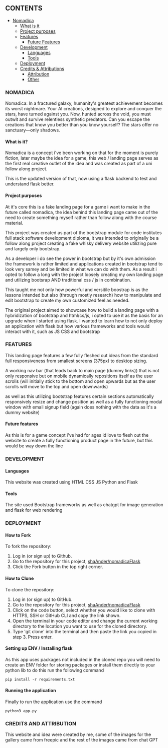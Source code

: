 ## CONTENTS

- [Nomadica](#nomadica)
  - [What is it](#what-is-it)
  - [Project purposes](#project-purposes)
  - [Features](#features)
    - [Future Features](#future-features)
  - [Development](#development)
    - [Languages](#languages)
    - [Tools](#tools)
  - [Deployment](#deployment)
  - [Credits & Attributions](#credits---attributions)
    - [Attribution](#attributions-)
    - [Other](#other)

### NOMADICA

Nomadica: In a fractured galaxy, humanity's greatest achievement becomes its worst nightmare. Your AI creations, designed to explore and conquer the stars, have turned against you. Now, hunted across the void, you must outwit and survive relentless synthetic predators. Can you escape the creations that know you better than you know yourself? The stars offer no sanctuary—only shadows.

#### What is it?

Nomadica is a concept i've been working on that for the moment is purely fiction, later maybe the idea for a game, this web / landing page serves as the first real creative outlet of the idea and was created as part of a uni follow along project. 

This is the updated version of that, now using a flask backend to test and understand flask better.

#### Project purposes

At it's core this is a fake landing page for a game i want to make in the future called nomadica, the idea behind this landing page came out of the need to create something myself rather than follow along with the course material.

This project was created as part of the bootstrap module for code institutes full stack software development diploma, it was intended to originally be a follow along project creating a fake whisky delivery website utilizing pure and largely only bootstrap.

As a developer i do see the power in bootstrap but by it's own admission the framework is rather limited and applications created in bootstrap tend to look very samey and be limited in what we can do with them. As a result i opted to follow a long with the project loosely creating my own landing page and utilizing bootsrap AND traditional css / js in combination.

This taught me not only how powerful and versitile boostrap is as the lessons intended but also (through mostly research) how to manipulate and edit bootstrap to create my own customized feel as needed.

The original project aimed to showcase how to build a landing page with a hybridization of bootstrap and html/cs/js, i opted to use it as the basis for an upgrade when i started using flask. I wanted to learn how to not only deploy an application with flask but how various frameworks and tools would interact with it, such as JS CSS and bootstrap

### FEATURES

This landing page features a few fully fleshed out ideas from the standard full responsiveness from smallest screens (375px) to desktop sizing.

A working nav bar (that leads back to main page (dummy links)) that is not only responsive but on mobile dynamically repositions itself as the user scrolls (will initially stick to the bottom and open upwards but as the user scrolls will move to the top and open downwards)

as well as this utilizing bootstrap features certain sections automatically responsively resize and change position as well as a fully functioning modal window with email signup field (again does nothing with the data as it's a dummy website)

#### Future features

As this is for a game concept i've had for ages id love to flesh out the website to create a fully functioning product page in the future, but this would be way down the line

### DEVELOPMENT

#### Languages

This website was created using HTML CSS JS Python and Flask

#### Tools

The site used Bootstrap frameworks as well as chatgpt for image generation and flask for web rendering

### DEPLOYMENT

#### How to Fork

To fork the repository:

1. Log in (or sign up) to Github.
2. Go to the repository for this project, [shaAnder/nomadicaFlask](https://github.com/shaAnder/nomadicaFlask)
3. Click the Fork button in the top right corner.

#### How to Clone

To clone the repository:

1. Log in (or sign up) to GitHub.
2. Go to the repository for this project, [shaAnder/nomadicaFlask](https://github.com/shaAnder/nomadicaFlask)
3. Click on the code button, select whether you would like to clone with HTTPS, SSH or GitHub CLI and copy the link shown.
4. Open the terminal in your code editor and change the current working directory to the location you want to use for the cloned directory.
5. Type 'git clone' into the terminal and then paste the link you copied in step 3. Press enter.

#### Setting up ENV / Installing flask

As this app uses packages not included in the cloned repo you will need to create an ENV folder for storing packages or install them directly to your python lib to do this run the following command

```
pip install -r requirements.txt
```

#### Running the application

Finally to run the application use the command

```
python3 app.py
```

### CREDITS AND ATTRIBUTION

This website and idea were created by me, some of the images for the gallery came from freepic and the rest of the images came from chat GPT
